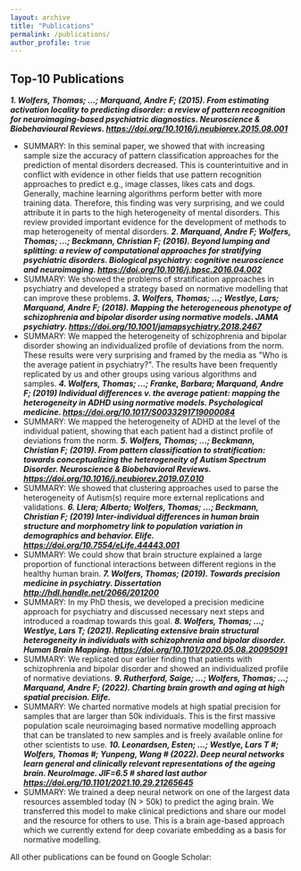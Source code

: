 ```yaml
---
layout: archive
title: "Publications"
permalink: /publications/
author_profile: true
---
```


## Top-10 Publications

***1.	Wolfers, Thomas; …; Marquand, Andre F; (2015). From estimating activation locality to predicting disorder: a review of pattern recognition for neuroimaging-based psychiatric diagnostics. Neuroscience & Biobehavioural Reviews. https://doi.org/10.1016/j.neubiorev.2015.08.001***
* SUMMARY: In this seminal paper, we showed that with increasing sample size the accuracy of pattern classification approaches for the prediction of mental disorders decreased. This is counterintuitive and in conflict with evidence in other fields that use pattern recognition approaches to predict e.g., image classes, likes cats and dogs. Generally, machine learning algorithms perform better with more training data. Therefore, this finding was very surprising, and we could attribute it in parts to the high heterogeneity of mental disorders. This review provided important evidence for the development of methods to map heterogeneity of mental disorders.
***2.	Marquand, Andre F; Wolfers, Thomas; …; Beckmann, Christian F; (2016). Beyond lumping and splitting: a review of computational approaches for stratifying psychiatric disorders. Biological psychiatry: cognitive neuroscience and neuroimaging. https://doi.org/10.1016/j.bpsc.2016.04.002***
* SUMMARY: We showed the problems of stratification approaches in psychiatry and developed a strategy based on normative modelling that can improve these problems.
***3.	Wolfers, Thomas; …; Westlye, Lars; Marquand, Andre F; (2018). Mapping the heterogeneous phenotype of schizophrenia and bipolar disorder using normative models. JAMA psychiatry. https://doi.org/10.1001/jamapsychiatry.2018.2467***
* SUMMARY: We mapped the heterogeneity of schizophrenia and bipolar disorder showing an individualized profile of deviations from the norm. These results were very surprising and framed by the media as "Who is the average patient in psychiatry?". The results have been frequently replicated by us and other groups using various algorithms and samples.
***4.	Wolfers, Thomas; …; Franke, Barbara; Marquand, Andre F; (2019) Individual differences v. the average patient: mapping the heterogeneity in ADHD using normative models. Psychological medicine. https://doi.org/10.1017/S0033291719000084***
* SUMMARY: We mapped the heterogeneity of ADHD at the level of the individual patient, showing that each patient had a distinct profile of deviations from the norm.
***5.	Wolfers, Thomas; …; Beckmann, Christian F; (2019). From pattern classification to stratification: towards conceptualizing the heterogeneity of Autism Spectrum Disorder. Neuroscience & Biobehavioral Reviews. https://doi.org/10.1016/j.neubiorev.2019.07.010***
* SUMMARY: We showed that clustering approaches used to parse the heterogeneity of Autism(s) require more external replications and validations.
***6.	Llera; Alberto; Wolfers, Thomas; …; Beckmann, Christian F; (2019) Inter-individual differences in human brain structure and morphometry link to population variation in demographics and behavior. Elife. https://doi.org/10.7554/eLife.44443.001***
* SUMMARY: We could show that brain structure explained a large proportion of functional interactions between different regions in the healthy human brain.
***7.	Wolfers, Thomas; (2019). Towards precision medicine in psychiatry. Dissertation http://hdl.handle.net/2066/201200*** 
* SUMMARY: In my PhD thesis, we developed a precision medicine approach for psychiatry and discussed necessary next steps and introduced a roadmap towards this goal.
***8.	Wolfers, Thomas; …; Westlye, Lars T; (2021). Replicating extensive brain structural heterogeneity in individuals with schizophrenia and bipolar disorder. Human Brain Mapping. https://doi.org/10.1101/2020.05.08.20095091***
* SUMMARY: We replicated our earlier finding that patients with schizophrenia and bipolar disorder and showed an individualized profile of normative deviations.
***9.	Rutherford, Saige; …; Wolfers, Thomas; …; Marquand, Andre F; (2022). Charting brain growth and aging at high spatial precision. Elife.***
* SUMMARY: We charted normative models at high spatial precision for samples that are larger than 50k individuals. This is the first massive population scale neuroimaging based normative modelling approach that can be translated to new samples and is freely available online for other scientists to use. 
***10.	Leonardsen, Esten; …; Westlye, Lars T #; Wolfers, Thomas #; Yunpeng, Wang # (2022). Deep neural networks learn general and clinically relevant representations of the ageing brain. NeuroImage. JIF=6.5 # shared last author https://doi.org/10.1101/2021.10.29.21265645***
* SUMMARY: We trained a deep neural network on one of the largest data resources assembled today (N > 50k) to predict the aging brain. We transferred this model to make clinical predictions and share our model and the resource for others to use. This is a brain age-based approach which we currently extend for deep covariate embedding as a basis for normative modelling.

All other publications can be found on Google Scholar: 
